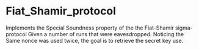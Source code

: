 # Fiat_Shamir_protocol
Implements the Special Soundness property of the the Fiat-Shamir sigma-protocol
Given a number of runs that were eavesdropped.
Noticing the Same nonce was used twice, the goal is to retrieve the secret key use.
